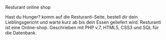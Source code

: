 Resturant online shop

Hast du Hunger? komm auf die Resturanti-Seite, bestell dir dein Lieblingsgericht und warte kurz ab bis dein Essen geliefert wird. Resturanti ist eine Online-shop. Geschrieben mit PHP v.7, HTML5, CSS3 und SQL für die Datenbank.
